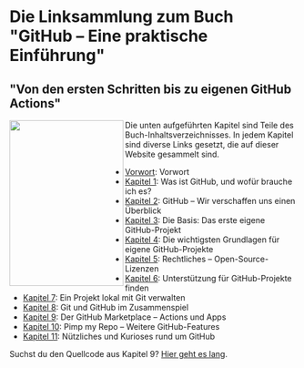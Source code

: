 ---
---
# Die Linksammlung zum Buch "GitHub – Eine praktische Einführung"
## "Von den ersten Schritten bis zu eigenen GitHub Actions"

<a href="https://oreilly.de/produkt/github-eine-praktische-einfuehrung/"><img align="left" width="200" height="291" src="https://githubbuch.github.io/assets/images/Buchcover_200.jpg"></a>

Die unten aufgeführten Kapitel sind Teile des Buch-Inhaltsverzeichnisses. In jedem Kapitel sind diverse Links gesetzt, die auf dieser Website gesammelt sind.

* [Vorwort](CH00): Vorwort
* [Kapitel 1](CH01): Was ist GitHub, und wofür brauche ich es?
* [Kapitel 2](CH02): GitHub – Wir verschaffen uns einen Überblick
* [Kapitel 3](CH03): Die Basis: Das erste eigene GitHub-Projekt
* [Kapitel 4](CH04): Die wichtigsten Grundlagen für eigene GitHub-Projekte
* [Kapitel 5](CH05): Rechtliches – Open-Source-Lizenzen
* [Kapitel 6](CH06): Unterstützung für GitHub-Projekte finden
* [Kapitel 7](CH07): Ein Projekt lokal mit Git verwalten
* [Kapitel 8](CH08): Git und GitHub im Zusammenspiel
* [Kapitel 9](CH09): Der GitHub Marketplace – Actions und Apps
* [Kapitel 10](CH10): Pimp my Repo – Weitere GitHub-Features
* [Kapitel 11](CH11): Nützliches und Kurioses rund um GitHub

Suchst du den Quellcode aus Kapitel 9? [Hier geht es lang](https://github.com/githubbuch/githubbuch.github.io/).
